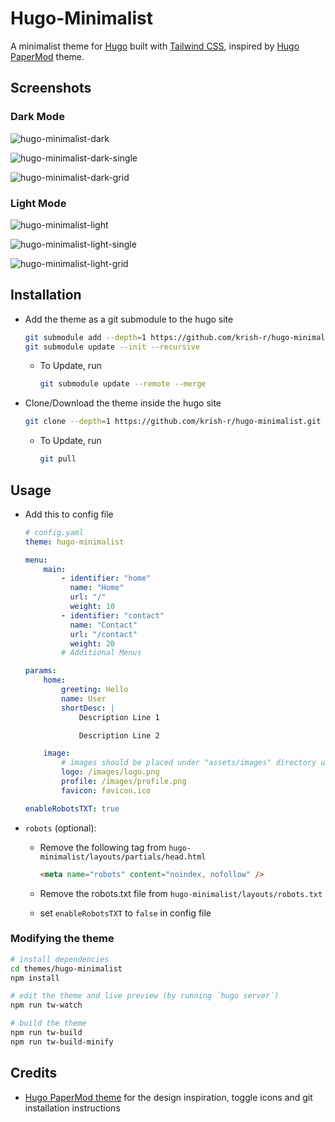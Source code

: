 # Hugo-Minimalist

A minimalist theme for [Hugo][hugo] built with [Tailwind CSS][tailwind_css], inspired by [Hugo PaperMod][hugo_papermod] theme.

## Screenshots

### Dark Mode

![hugo-minimalist-dark][theme_dark_mode]

![hugo-minimalist-dark-single][hugominimalist_dark_single]

![hugo-minimalist-dark-grid][hugominimalist_dark_grid]

### Light Mode

![hugo-minimalist-light][theme_light_mode]

![hugo-minimalist-light-single][hugominimalist_light_single]

![hugo-minimalist-light-grid][hugominimalist_light_grid]

## Installation

-   Add the theme as a git submodule to the hugo site

    ```sh
    git submodule add --depth=1 https://github.com/krish-r/hugo-minimalist.git themes/hugo-minimalist
    git submodule update --init --recursive
    ```

    -   To Update, run

        ```sh
        git submodule update --remote --merge
        ```

-   Clone/Download the theme inside the hugo site

    ```sh
    git clone --depth=1 https://github.com/krish-r/hugo-minimalist.git themes/hugo-minimalist
    ```

    -   To Update, run

        ```sh
        git pull
        ```

## Usage

-   Add this to config file

    ```yaml
    # config.yaml
    theme: hugo-minimalist

    menu:
        main:
            - identifier: "home"
              name: "Home"
              url: "/"
              weight: 10
            - identifier: "contact"
              name: "Contact"
              url: "/contact"
              weight: 20
            # Additional Menus

    params:
        home:
            greeting: Hello
            name: User
            shortDesc: |
                Description Line 1

                Description Line 2

        image:
            # images should be placed under "assets/images" directory under the site directory
            logo: /images/logo.png
            profile: /images/profile.png
            favicon: favicon.ico

    enableRobotsTXT: true
    ```

-   `robots` (optional):

    -   Remove the following tag from `hugo-minimalist/layouts/partials/head.html`

        ```html
        <meta name="robots" content="noindex, nofollow" />
        ```

    -   Remove the robots.txt file from `hugo-minimalist/layouts/robots.txt`

    -   set `enableRobotsTXT` to `false` in config file

### Modifying the theme

```sh
# install dependencies
cd themes/hugo-minimalist
npm install

# edit the theme and live preview (by running `hugo server`)
npm run tw-watch

# build the theme
npm run tw-build
npm run tw-build-minify
```

## Credits

-   [Hugo PaperMod theme][hugo_papermod] for the design inspiration, toggle icons and git installation instructions

[hugo]: https://gohugo.io/
[tailwind_css]: https://tailwindcss.com/
[theme_light_mode]: https://user-images.githubusercontent.com/54745129/213254674-9831fce2-b92d-47fc-af1b-0bd28762631a.png
[theme_dark_mode]: https://user-images.githubusercontent.com/54745129/213254752-ba81d522-d5c7-46ff-a58d-c88647af90bf.png
[hugominimalist_light_single]: https://user-images.githubusercontent.com/54745129/213254703-c3def5bc-580d-4962-9704-b1c055543c99.png
[hugominimalist_light_grid]: https://user-images.githubusercontent.com/54745129/213254717-fab9cf5a-3a5f-46e6-b278-ee96007d1850.png
[hugominimalist_dark_single]: https://user-images.githubusercontent.com/54745129/213254928-13d023e7-0089-4d85-b500-58e34c627c84.png
[hugominimalist_dark_grid]: https://user-images.githubusercontent.com/54745129/213254969-fd86e3a6-f2ae-4fa8-b13d-de6af8c1eea4.png
[hugo_papermod]: https://github.com/adityatelange/hugo-PaperMod/

